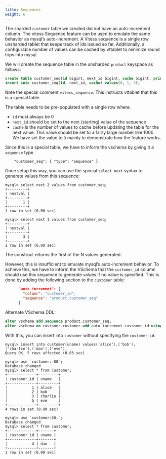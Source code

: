 ```yaml
---
title: Sequences
weight: 6
---
```


The sharded `customer` table we created did not have an auto-increment column. The vitess Sequence feature can be used to emulate the same behavior as mysql’s auto-increment. A Vitess sequence is a single row unsharded tablet that keeps track of ids issued so far. Additionally, a configurable number of values can be cached by vttablet to minimize round trips into mysql.

We will create the sequence table in the unsharded `product` keyspace as follows:

```sql
create table customer_seq(id bigint, next_id bigint, cache bigint, primary key(id)) comment 'vitess_sequence';
insert into customer_seq(id, next_id, cache) values(0, 1, 3);
```

Note the special comment `vitess_sequence`. This instructs vttablet that this is a special table.

The table needs to be pre-populated with a single row where:
* `id` must always be 0
* `next_id` should be set to the next (starting) value of the sequence
* `cache` is the number of values to cache before updating the table for the next value. This value should be set to a fairly large number like 1000. We have set the value to `3` mainly to demonstrate how the feature works.

Since this is a special table, we have to inform the vschema by giving it a `sequence` type.

```
    "customer_seq": { "type": "sequence" }
```

Once setup this way, you can use the special `select next` syntax to generate values from this sequence:


```text
mysql> select next 2 values from customer_seq; 
+---------+
| nextval |
+---------+
|       1 |
+---------+
1 row in set (0.00 sec)

mysql> select next 1 values from customer_seq;
+---------+
| nextval |
+---------+
|       3 |
+---------+
1 row in set (0.00 sec)
```

The construct returns the first of the N values generated.

However, this is insufficient to emulate mysql’s auto-increment behavior. To achieve this, we have to inform the VSchema that the `customer_id` column should use this sequence to generate values if no value is specified. This is done by adding the following section to the `customer` table:

```json
      "auto_increment": {
        "column": "customer_id",
        "sequence": "product.customer_seq"
      }
```

Alternate VSchema DDL:

```sql
alter vschema add sequence product.customer_seq;
alter vschema on customer.customer add auto_increment customer_id using product.customer_seq;
```

With this, you can insert into `customer` without specifying the `customer_id`:

```text
mysql> insert into customer(uname) values('alice'),('bob'),('charlie'),('dan'),('eve');
Query OK, 5 rows affected (0.03 sec)

mysql> use `customer:-80`;
Database changed
mysql> select * from customer;
+-------------+---------+
| customer_id | uname   |
+-------------+---------+
|           1 | alice   |
|           2 | bob     |
|           3 | charlie |
|           5 | eve     |
+-------------+---------+
4 rows in set (0.00 sec)

mysql> use `customer:80-`;
Database changed
mysql> select * from customer;
+-------------+-------+
| customer_id | uname |
+-------------+-------+
|           4 | dan   |
+-------------+-------+
1 row in set (0.00 sec)
```
